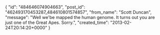  {
   "id": "484646074904663",
   "post_id": "462493170453287_484610801574857",
   "from_name": "Scott Duncan",
   "message": "Well we'be mapped the human genome. It turns out you are just one of the Great Apes. Sorry.",
   "created_time": "2013-02-24T20:14:20+0000"
 }
